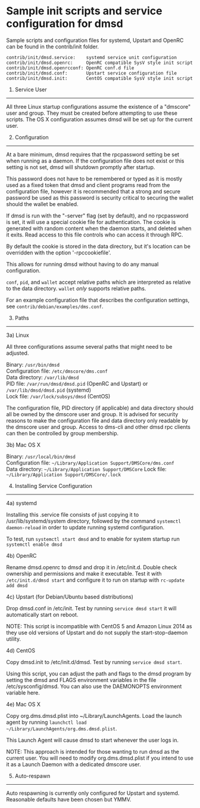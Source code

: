 Sample init scripts and service configuration for dmsd
==========================================================

Sample scripts and configuration files for systemd, Upstart and OpenRC
can be found in the contrib/init folder.

    contrib/init/dmsd.service:    systemd service unit configuration
    contrib/init/dmsd.openrc:     OpenRC compatible SysV style init script
    contrib/init/dmsd.openrcconf: OpenRC conf.d file
    contrib/init/dmsd.conf:       Upstart service configuration file
    contrib/init/dmsd.init:       CentOS compatible SysV style init script

1. Service User
---------------------------------

All three Linux startup configurations assume the existence of a "dmscore" user
and group.  They must be created before attempting to use these scripts.
The OS X configuration assumes dmsd will be set up for the current user.

2. Configuration
---------------------------------

At a bare minimum, dmsd requires that the rpcpassword setting be set
when running as a daemon.  If the configuration file does not exist or this
setting is not set, dmsd will shutdown promptly after startup.

This password does not have to be remembered or typed as it is mostly used
as a fixed token that dmsd and client programs read from the configuration
file, however it is recommended that a strong and secure password be used
as this password is security critical to securing the wallet should the
wallet be enabled.

If dmsd is run with the "-server" flag (set by default), and no rpcpassword is set,
it will use a special cookie file for authentication. The cookie is generated with random
content when the daemon starts, and deleted when it exits. Read access to this file
controls who can access it through RPC.

By default the cookie is stored in the data directory, but it's location can be overridden
with the option '-rpccookiefile'.

This allows for running dmsd without having to do any manual configuration.

`conf`, `pid`, and `wallet` accept relative paths which are interpreted as
relative to the data directory. `wallet` *only* supports relative paths.

For an example configuration file that describes the configuration settings,
see `contrib/debian/examples/dms.conf`.

3. Paths
---------------------------------

3a) Linux

All three configurations assume several paths that might need to be adjusted.

Binary:              `/usr/bin/dmsd`  
Configuration file:  `/etc/dmscore/dms.conf`  
Data directory:      `/var/lib/dmsd`  
PID file:            `/var/run/dmsd/dmsd.pid` (OpenRC and Upstart) or `/var/lib/dmsd/dmsd.pid` (systemd)  
Lock file:           `/var/lock/subsys/dmsd` (CentOS)  

The configuration file, PID directory (if applicable) and data directory
should all be owned by the dmscore user and group.  It is advised for security
reasons to make the configuration file and data directory only readable by the
dmscore user and group.  Access to dms-cli and other dmsd rpc clients
can then be controlled by group membership.

3b) Mac OS X

Binary:              `/usr/local/bin/dmsd`  
Configuration file:  `~/Library/Application Support/DMSCore/dms.conf`  
Data directory:      `~/Library/Application Support/DMSCore`
Lock file:           `~/Library/Application Support/DMSCore/.lock`

4. Installing Service Configuration
-----------------------------------

4a) systemd

Installing this .service file consists of just copying it to
/usr/lib/systemd/system directory, followed by the command
`systemctl daemon-reload` in order to update running systemd configuration.

To test, run `systemctl start dmsd` and to enable for system startup run
`systemctl enable dmsd`

4b) OpenRC

Rename dmsd.openrc to dmsd and drop it in /etc/init.d.  Double
check ownership and permissions and make it executable.  Test it with
`/etc/init.d/dmsd start` and configure it to run on startup with
`rc-update add dmsd`

4c) Upstart (for Debian/Ubuntu based distributions)

Drop dmsd.conf in /etc/init.  Test by running `service dmsd start`
it will automatically start on reboot.

NOTE: This script is incompatible with CentOS 5 and Amazon Linux 2014 as they
use old versions of Upstart and do not supply the start-stop-daemon utility.

4d) CentOS

Copy dmsd.init to /etc/init.d/dmsd. Test by running `service dmsd start`.

Using this script, you can adjust the path and flags to the dmsd program by
setting the dmsd and FLAGS environment variables in the file
/etc/sysconfig/dmsd. You can also use the DAEMONOPTS environment variable here.

4e) Mac OS X

Copy org.dms.dmsd.plist into ~/Library/LaunchAgents. Load the launch agent by
running `launchctl load ~/Library/LaunchAgents/org.dms.dmsd.plist`.

This Launch Agent will cause dmsd to start whenever the user logs in.

NOTE: This approach is intended for those wanting to run dmsd as the current user.
You will need to modify org.dms.dmsd.plist if you intend to use it as a
Launch Daemon with a dedicated dmscore user.

5. Auto-respawn
-----------------------------------

Auto respawning is currently only configured for Upstart and systemd.
Reasonable defaults have been chosen but YMMV.
